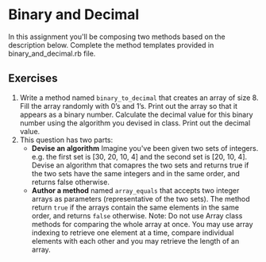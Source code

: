 # Binary and Decimal
In this assignment you'll be composing two methods based on the description
below. Complete the method templates provided in binary_and_decimal.rb file.

## Exercises
1. Write a method named `binary_to_decimal` that creates an array of size 8.
   Fill the array randomly with 0’s and 1’s. Print out the array so that it
   appears as a binary number. Calculate the decimal value for this binary
   number using the algorithm you devised in class. Print out the decimal value.
2. This question has two parts:
   - <strong>Devise an algorithm</strong> Imagine you've been given two sets of integers. e.g. the first set is [30, 20, 10, 4] and the second set is [20, 10, 4]. Devise an algorithm that comapres the two sets and returns true if the two sets have the same integers and in the same order, and returns false otherwise.
   - <strong>Author a method</strong> named `array_equals` that accepts two integer arrays as parameters (representative of the two sets). The method return `true` if the arrays contain the same elements in the same order, and returns `false` otherwise. 
Note: Do not use Array class methods for comparing the whole array at once. You may use array indexing to retrieve one element at a time, compare individual elements with each other and you may retrieve the length of an array.
